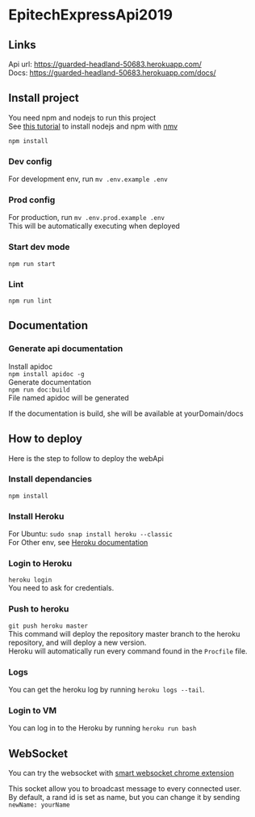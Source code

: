 # EpitechExpressApi2019

## Links

Api url: <https://guarded-headland-50683.herokuapp.com/></br>
Docs: <https://guarded-headland-50683.herokuapp.com/docs/></br>

## Install project

You need npm and nodejs to run this project</br>
See [this tutorial](https://linuxize.com/post/how-to-install-node-js-on-ubuntu-18.04/) to install nodejs and npm with [nmv](https://github.com/nvm-sh/nvm)</br>

`npm install`

### Dev config

For development env, run `mv .env.example .env`

### Prod config

For production, run `mv .env.prod.example .env`</br>
This will be automatically executing when deployed

### Start dev mode

`npm run start`

### Lint

`npm run lint`

## Documentation

### Generate api documentation

Install apidoc </br>
`npm install apidoc -g`
</br>
Generate documentation </br>
`npm run doc:build`
</br>
File named apidoc will be generated</br>

If the documentation is build, she will be available at yourDomain/docs

## How to deploy

Here is the step to follow to deploy the webApi

### Install dependancies

`npm install`

### Install Heroku

For Ubuntu: `sudo snap install heroku --classic`</br>
For Other env, see [Heroku documentation](https://devcenter.heroku.com/articles/heroku-cli)

### Login to Heroku

`heroku login`</br>
You need to ask for credentials.

### Push to heroku

`git push heroku master`</br>
This command will deploy the repository master branch to the heroku repository, and will deploy a new version.
</br>
Heroku will automatically run every command found in the `Procfile` file.

### Logs

You can get the heroku log by running `heroku logs --tail`.

### Login to VM

You can log in to the Heroku by running `heroku run bash`

## WebSocket

You can try the websocket with [smart websocket chrome extension](https://chrome.google.com/webstore/detail/smart-websocket-client/omalebghpgejjiaoknljcfmglgbpocdp)</br>

This socket allow you to broadcast message to every connected user.</br>
By default, a rand id is set as name, but you can change it by sending `newName: yourName`</br>
